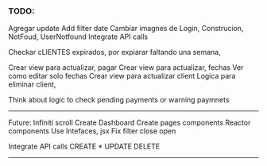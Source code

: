### TODO:
Agregar update
Add filter date
Cambiar imagnes de Login, Construcion, NotFoud, UserNotfound
Integrate API calls

Checkar cLIENTES expirados, por expiarar faltando una semana,

Crear view para actualizar, pagar
Crear view para actualizar, fechas
Ver como editar solo fechas
Crear view para actualizar client
Logica para eliminar client,


Think about logic to check pending payments or warning paymnets 

---------------------------------------------------------------

Future:
Infiniti scroll
Create Dashboard
Create pages components
Reactor components
Use Intefaces, jsx
Fix filter close open 

Integrate API calls
CREATE *
UPDATE 
DELETE

---------------------------------------------------------------


